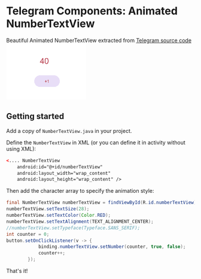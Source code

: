 # Telegram Components: Animated NumberTextView
Beautiful Animated NumberTextView extracted from [Telegram source code](https://github.com/DrKLO/Telegram)
![](https://github.com/USisFounderOfISIS/Telegram-Components-Animated-NumberTextView/blob/main/Animation.gif)

Getting started
---------------
Add a copy of `NumberTextView.java` in your project.

Define the `NumberTextView` in XML (or you can define it in activity without using XML):

```xml
<.... NumberTextView
    android:id="@+id/numberTextView"
    android:layout_width="wrap_content"
    android:layout_height="wrap_content" />
```

Then add the character array to specify the animation style:

```java
final NumberTextView numberTextView = findViewById(R.id.numberTextView);
numberTextView.setTextSize(28);
numberTextView.setTextColor(Color.RED);
numberTextView.setTextAlignment(TEXT_ALIGNMENT_CENTER);
//numberTextView.setTypeface(Typeface.SANS_SERIF);
int counter = 0;
button.setOnClickListener(v -> {
            binding.numberTextView.setNumber(counter, true, false);
            counter++;
        });
```

That's it! 

